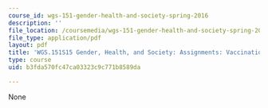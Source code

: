 ```yaml
---
course_id: wgs-151-gender-health-and-society-spring-2016
description: ''
file_location: /coursemedia/wgs-151-gender-health-and-society-spring-2016/b3fda570fc47ca03323c9c771b8589da_MITWGS_151S16_Vaccinations.pdf
file_type: application/pdf
layout: pdf
title: 'WGS.151S15 Gender, Health, and Society: Assignments: Vaccinations'
type: course
uid: b3fda570fc47ca03323c9c771b8589da

---
```

None